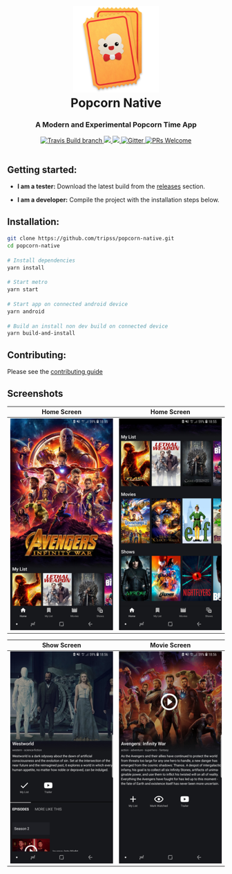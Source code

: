<h1 align="center">
  <img height="200" width="200" src="./app/images/logo.png" alt="logo" />
  <br />
  Popcorn Native
</h1>

<h3 align="center">A Modern and Experimental Popcorn Time App</h3>

<div align="center">
  <a target="_blank" href="https://travis-ci.org/TriPSs/popcorn-native/">
    <img src="https://img.shields.io/travis/TriPSs/popcorn-native/master.svg?maxAge=86400" alt="Travis Build branch" />
  </a>
  <a target="_blank" href="https://david-dm.org/tripss/popcorn-native" title="dependencies status">
  	<img src="https://david-dm.org/tripss/popcorn-native/status.svg"/>
  </a>
  <a target="_blank" href="https://david-dm.org/tripss/popcorn-native?type=dev" title="devDependencies status">
    <img src="https://david-dm.org/tripss/popcorn-native/dev-status.svg"/>
  </a>
    <a target="_blank" href="https://gitter.im/pct-org/app?utm_source=badge&utm_medium=badge&utm_campaign=pr-badge&utm_content=badge">
    <img src="https://badges.gitter.im/popcorn-time-desktop.svg" alt="Gitter" />
  </a>
  <a target="_blank" href="https://github.com/tripss/popcorn-native/pulls">
    <img src="https://img.shields.io/badge/PRs-welcome-brightgreen.svg" alt="PRs Welcome" />
  </a>
</div>

<br />

## Getting started:
- **I am a tester:** Download the latest build from the [releases](https://github.com/tripss/popcorn-native/releases) section.

- **I am a developer:** Compile the project with the installation steps below.

## Installation:
```bash
git clone https://github.com/tripss/popcorn-native.git
cd popcorn-native

# Install dependencies
yarn install

# Start metro
yarn start

# Start app on connected android device
yarn android

# Build an install non dev build on connected device
yarn build-and-install

```

## Contributing:
Please see the [contributing guide](https://github.com/tripss/popcorn-native/blob/master/CONTRIBUTING.md)

## Screenshots

Home Screen | Home Screen
:-------------------------:|:-------------------------:
![Home Screen](./.github/home.jpg)  | ![Home Screen](./.github/home-bottom.jpg)

Show Screen |  Movie Screen
:-------------------------:|:-------------------------:
![Shows Screen](./.github/show.jpg)  |![Show Screen](./.github/movie.jpg)

